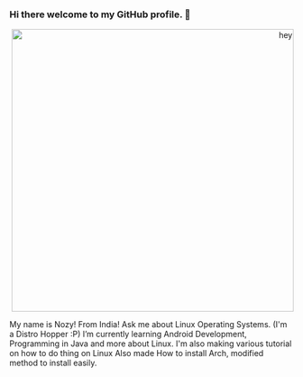 ### Hi there welcome to my GitHub profile. 👋
<p align="right">
<img width="500"
	alt="hey"
	source=./picture.jpg>
</p>

My name is Nozy! From India!
Ask me about Linux Operating Systems. (I'm a Distro Hopper :P)
I’m currently learning Android Development, Programming in Java and more about Linux. 
I'm also making various tutorial on how to do thing on Linux 
Also made How to install Arch, modified method to install easily.
